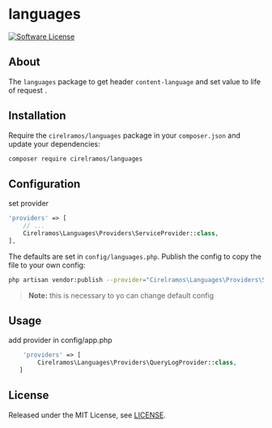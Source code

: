 # languages

[![Software License][ico-license]](LICENSE.md)

## About

The `languages` package to get header `content-language` and set value to life of request .


## Installation

Require the `cirelramos/languages` package in your `composer.json` and update your dependencies:
```sh
composer require cirelramos/languages
```


## Configuration

set provider

```php
'providers' => [
    // ...
    Cirelramos\Languages\Providers\ServiceProvider::class,
],
```


The defaults are set in `config/languages.php`. Publish the config to copy the file to your own config:
```sh
php artisan vendor:publish --provider="Cirelramos\Languages\Providers\ServiceProvider"
```

> **Note:** this is necessary to yo can change default config



## Usage

add provider in config/app.php

```php
    'providers' => [
        Cirelramos\Languages\Providers\QueryLogProvider::class,
   ]
```


## License

Released under the MIT License, see [LICENSE](LICENSE).


[ico-license]: https://img.shields.io/badge/license-MIT-brightgreen.svg?style=flat-square

